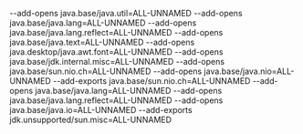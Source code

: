 --add-opens
java.base/java.util=ALL-UNNAMED
--add-opens
java.base/java.lang=ALL-UNNAMED
--add-opens
java.base/java.lang.reflect=ALL-UNNAMED
--add-opens
java.base/java.text=ALL-UNNAMED
--add-opens
java.desktop/java.awt.font=ALL-UNNAMED
--add-opens
java.base/jdk.internal.misc=ALL-UNNAMED
--add-opens
java.base/sun.nio.ch=ALL-UNNAMED
--add-opens
java.base/java.nio=ALL-UNNAMED
--add-exports
java.base/sun.nio.ch=ALL-UNNAMED
--add-opens
java.base/java.lang=ALL-UNNAMED
--add-opens
java.base/java.lang.reflect=ALL-UNNAMED
--add-opens
java.base/java.io=ALL-UNNAMED
--add-exports
jdk.unsupported/sun.misc=ALL-UNNAMED